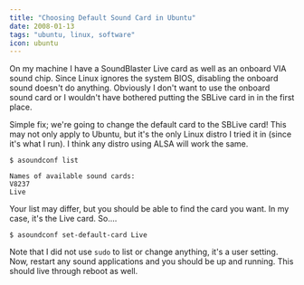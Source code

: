 ```yaml
---
title: "Choosing Default Sound Card in Ubuntu"
date: 2008-01-13
tags: "ubuntu, linux, software"
icon: ubuntu
---
```


On my machine I have a SoundBlaster Live card as well as an onboard VIA sound chip. Since Linux ignores the system BIOS, disabling the onboard sound doesn't do anything. Obviously I don't want to use the onboard sound card or I wouldn't have bothered putting the SBLive card in in the first place.

Simple fix; we're going to change the default card to the SBLive card! This may not only apply to Ubuntu, but it's the only Linux distro I tried it in (since it's what I run). I think any distro using ALSA will work the same.

```
$ asoundconf list

Names of available sound cards:
V8237
Live
```

Your list may differ, but you should be able to find the card you want. In my case, it's the Live card. So....

```
$ asoundconf set-default-card Live
```

Note that I did not use `sudo` to list or change anything, it's a user setting. Now, restart any sound applications and you should be up and running. This should live through reboot as well.